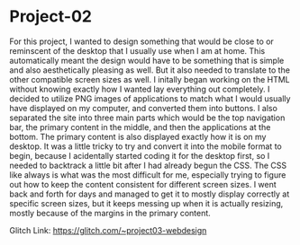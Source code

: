 # Project-02

For this project, I wanted to design something that would be close to or reminscent of the desktop that I usually use when I am at home. This automatically meant the design would have to be something that is simple and also aesthetically pleasing as well. But it also needed to translate to the other compatible screen sizes as well. I initally began working on the HTML without knowing exactly how I wanted lay everything out completely. I decided to utilize PNG images of applications to match what I would usually have displayed on my computer, and converted them into buttons. I also separated the site into three main parts which would be the top navigation bar, the primary content in the middle, and then the applications at the bottom. The primary content is also displayed exactly how it is on my desktop. It was a little tricky to try and convert it into the mobile format to begin, because I acidentally started coding it for the desktop first, so I needed to backtrack a little bit after I had already begun the CSS. The CSS like always is what was the most difficult for me, especially trying to figure out how to keep the content consistent for different screen sizes. I went back and forth for days and managed to get it to mostly display correctly at specific screen sizes, but it keeps messing up when it is actually resizing, mostly because of the margins in the primary content. 

Glitch Link: https://glitch.com/~project03-webdesign
